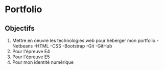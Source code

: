 # Portfolio
## Objectifs
1. Mettre en oeuvre les technologies web pour héberger mon portfolio
   -Netbeans
   -HTML
   -CSS
   -Bootstrap
   -Git
   -GitHub
2. Pour l'épreuve E4
3. Pour l'épreuve E5
4. Pour mon identité numérique

